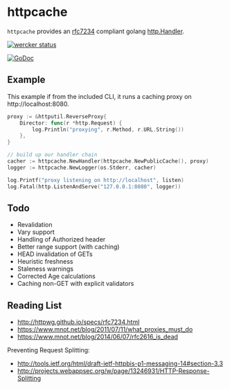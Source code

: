 
# httpcache

`httpcache` provides an [rfc7234][] compliant golang [http.Handler](http://golang.org/pkg/net/http/#Handler). 

[![wercker status](https://app.wercker.com/status/a76986990d27e72ea656bb37bb93f59f/m "wercker status")](https://app.wercker.com/project/bykey/a76986990d27e72ea656bb37bb93f59f)

[![GoDoc](https://godoc.org/github.com/lox/httpcache?status.svg)](https://godoc.org/github.com/lox/httpcache)

## Example

This example if from the included CLI, it runs a caching proxy on http://localhost:8080.

```go
proxy := &httputil.ReverseProxy{
    Director: func(r *http.Request) {
        log.Println("proxying", r.Method, r.URL.String())
    },
}

// build up our handler chain
cacher := httpcache.NewHandler(httpcache.NewPublicCache(), proxy)
logger := httpcache.NewLogger(os.Stderr, cacher)

log.Printf("proxy listening on http://localhost", listen)
log.Fatal(http.ListenAndServe("127.0.0.1:8080", logger))
```

## Todo

- Revalidation
- Vary support 
- Handling of Authorized header
- Better range support (with caching)
- HEAD invalidation of GETs
- Heuristic freshness
- Staleness warnings
- Corrected Age calculations
- Caching non-GET with explicit validators

## Reading List

- http://httpwg.github.io/specs/rfc7234.html
- https://www.mnot.net/blog/2011/07/11/what_proxies_must_do
- https://www.mnot.net/blog/2014/06/07/rfc2616_is_dead

Preventing Request Splitting:
 - http://tools.ietf.org/html/draft-ietf-httpbis-p1-messaging-14#section-3.3
 - http://projects.webappsec.org/w/page/13246931/HTTP-Response-Splitting


[rfc7234]: http://httpwg.github.io/specs/rfc7234.html


